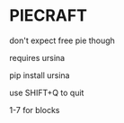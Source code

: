 # PIECRAFT
don't expect free pie though
 
requires ursina

pip install ursina

use SHIFT+Q to quit

1-7 for blocks
